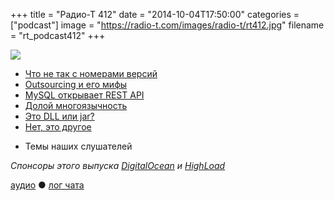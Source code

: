 +++
title = "Радио-Т 412"
date = "2014-10-04T17:50:00"
categories = ["podcast"]
image = "https://radio-t.com/images/radio-t/rt412.jpg"
filename = "rt_podcast412"
+++

![](https://radio-t.com/images/radio-t/rt412.jpg)

* [Что не так с номерами версий](http://developer.telerik.com/featured/lies-damn-lies-version-numbers/)
* [Outsourcing и его мифы](http://prsm.tc/vXJ2gd)
* [MySQL открывает REST API](http://www.infoq.com/news/2014/09/MySQL-REST)
* [Долой многоязычность](http://nr.news-republic.com/Web/ArticleWeb.aspx?regionid=1&articleid=29115691&m=d)
* [Это DLL или jar?](http://blog.cleancoder.com/uncle-bob/2014/09/19/MicroServicesAndJars.html)
* [Нет, это другое](http://prsm.tc/l9pD5D)
- Темы наших слушателей

_Спонсоры этого выпуска [DigitalOcean](https://www.digitalocean.com) и [HighLoad](http://highload.ru/radio-t/)_

[аудио](http://cdn.radio-t.com/rt_podcast412.mp3) ● [лог чата](http://chat.radio-t.com/logs/radio-t-412.html)
<audio src="http://cdn.radio-t.com/rt_podcast412.mp3" preload="none"></audio>